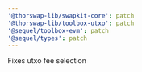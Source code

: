 ```yaml
---
'@thorswap-lib/swapkit-core': patch
'@thorswap-lib/toolbox-utxo': patch
'@sequel/toolbox-evm': patch
'@sequel/types': patch
---
```


Fixes utxo fee selection
